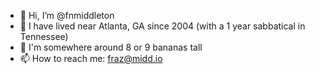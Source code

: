- 👋 Hi, I’m @fnmiddleton
- 🏡 I have lived near Atlanta, GA since 2004 (with a 1 year sabbatical in Tennessee)
- 🍌 I'm somewhere around 8 or 9 bananas tall
- 📫 How to reach me: fraz@midd.io

<!---
fnmiddleton/fnmiddleton is a ✨ special ✨ repository because its `README.md` (this file) appears on your GitHub profile.
You can click the Preview link to take a look at your changes.
--->
